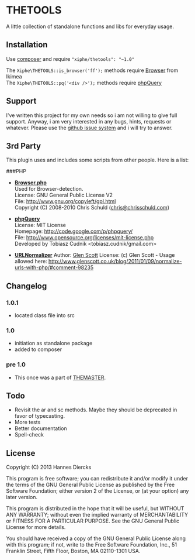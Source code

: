 THETOOLS
========

A little collection of standalone functions and libs for everyday usage.


Installation
------------

Use [composer](http://getcomposer.org/) and require `"xiphe/thetools": "~1.0"`

The `Xiphe\THETOOLS::is_browser('ff');` methods require [Browser](https://github.com/Ikimea/Browser) from Ikimea  
The `Xiphe\THETOOLS::pq('<div />');` methods require [phpQuery](https://github.com/duvanmonsa/phpQuery)


Support
-------

I've written this project for my own needs so i am not willing to give
full support. Anyway, i am very interested in any bugs, hints, requests
or whatever. Please use the [github issue system](https://github.com/Xiphe/THETOOLS/issues)
and i will try to answer.


3rd Party
---------

This plugin uses and includes some scripts from other people.
Here is a list:

###PHP
* **[Browser.php](https://github.com/Ikimea/Browser)**  
  Used for Browser-detection.  
  License: GNU General Public License V2  
  File: http://www.gnu.org/copyleft/gpl.html  
  Copyright (C) 2008-2010 Chris Schuld  (chris@chrisschuld.com)

* **[phpQuery](https://github.com/duvanmonsa/phpQuery)**  
  License: MIT License  
  Homepage: http://code.google.com/p/phpquery/  
  File: http://www.opensource.org/licenses/mit-license.php  
  Developed by Tobiasz Cudnik <tobiasz.cudnik/gmail.com>

* **[URLNormalizer](https://github.com/glenscott/url-normalizer)**
  Author: [Glen Scott](http://www.glenscott.co.uk/)
  License: (c) Glen Scott - Usage allowed here: http://www.glenscott.co.uk/blog/2011/01/09/normalize-urls-with-php/#comment-98235


Changelog
---------

### 1.0.1
+ located class file into src

### 1.0
+ initiation as standalone package
+ added to composer

### pre 1.0
+ This once was a part of [THEMASTER](https://github.com/Xiphe/THEMASTER/).


Todo
----

+ Revisit the ar and sc methods. Maybe they should be deprecated in favor of typecasting.
+ More tests
+ Better documentation
+ Spell-check


License
-------

Copyright (C) 2013 Hannes Diercks

This program is free software; you can redistribute it and/or modify
it under the terms of the GNU General Public License as published by
the Free Software Foundation; either version 2 of the License, or
(at your option) any later version.

This program is distributed in the hope that it will be useful,
but WITHOUT ANY WARRANTY; without even the implied warranty of
MERCHANTABILITY or FITNESS FOR A PARTICULAR PURPOSE.  See the
GNU General Public License for more details.

You should have received a copy of the GNU General Public License along
with this program; if not, write to the Free Software Foundation, Inc.,
51 Franklin Street, Fifth Floor, Boston, MA 02110-1301 USA.
